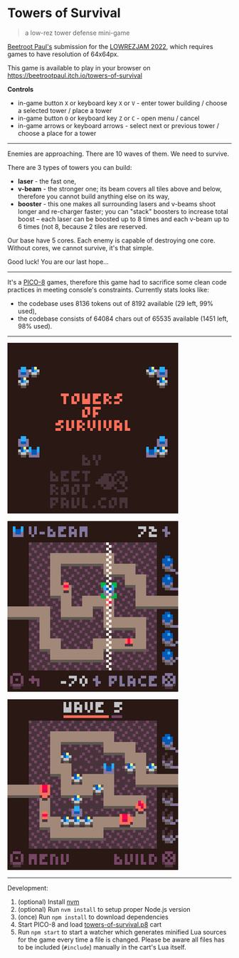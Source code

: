 # Towers of Survival

> a low-rez tower defense mini-game

[Beetroot Paul\'s](https://beetrootpaul.com) submission for
the [LOWREZJAM 2022](https://itch.io/jam/lowrezjam-2022), which requires games
to have resolution of 64x64px.

This game is available to play in your browser
on https://beetrootpaul.itch.io/towers-of-survival

**Controls**

- in-game button `X` or keyboard key `X` or `V` - enter tower building / choose
  a selected tower / place a tower
- in-game button `O` or keyboard key `Z` or `C` - open menu / cancel
- in-game arrows or keyboard arrows - select next or previous tower / choose a
  place for a tower

---

Enemies are approaching. There are 10 waves of them. We need to survive.

There are 3 types of towers you can build:

- **laser** - the fast one,
- **v-beam** - the stronger one; its beam covers all tiles above and below,
  therefore you cannot build anything else on its way,
- **booster** - this one makes all surrounding lasers and v-beams shoot longer
  and re-charger faster; you can "stack" boosters to increase total boost – each
  laser can be boosted up to 8 times and each v-beam up to 6 times (not 8,
  because 2 tiles are reserved.

Our base have 5 cores. Each enemy is capable of destroying one core. Without
cores, we cannot survive, it's that simple.

Good luck! You are our last hope…

---

It's a [PICO-8](https://www.lexaloffle.com/pico-8.php) games, therefore this
game had to sacrifice some clean code practices in meeting console's
constraints. Currently stats looks like:

- the codebase uses 8136 tokens out of 8192 available (29 left, 99% used),
- the codebase consists of 64084 chars out of 65535 available (1451 left, 98%
  used).

---

![](./screenshots/2022-08-12_title.png)

![](./screenshots/2022-08-12_placement.png)

![](./screenshots/2022-08-12_wave.png)

--- 

Development:

1. (optional) Install [nvm]()
2. (optional) Run `nvm install` to setup proper Node.js version
3. (once) Run `npm install` to download dependencies
4. Start PICO-8 and load [towers-of-survival.p8](towers-of-survival.p8) cart
5. Run `npm start` to start a watcher which generates minified Lua sources for
   the game every time a file is changed. Please be aware all files has to be
   included (`#include`) manually in the cart's Lua itself.
